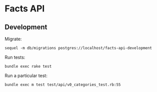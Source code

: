 Facts API
=========

Development
-----------

Migrate:

    sequel -m db/migrations postgres://localhost/facts-api-development

Run tests:

    bundle exec rake test

Run a particular test:

    bundle exec m test test/api/v0_categories_test.rb:55
